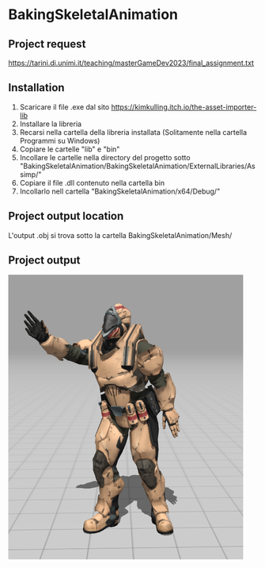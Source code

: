 # BakingSkeletalAnimation

## Project request
https://tarini.di.unimi.it/teaching/masterGameDev2023/final_assignment.txt

## Installation
1. Scaricare il file .exe dal sito https://kimkulling.itch.io/the-asset-importer-lib
2. Installare la libreria 
3. Recarsi nella cartella della libreria installata (Solitamente nella cartella Programmi su Windows)
4. Copiare le cartelle "lib" e "bin"
5. Incollare le cartelle nella directory del progetto sotto "BakingSkeletalAnimation/BakingSkeletalAnimation/ExternalLibraries/Assimp/"
6. Copiare il file .dll contenuto nella cartella bin
7. Incollarlo nell cartella "BakingSkeletalAnimation/x64/Debug/"

## Project output location
L'output .obj si trova sotto la cartella BakingSkeletalAnimation/Mesh/

## Project output
![render](/IMGS/Render.png)